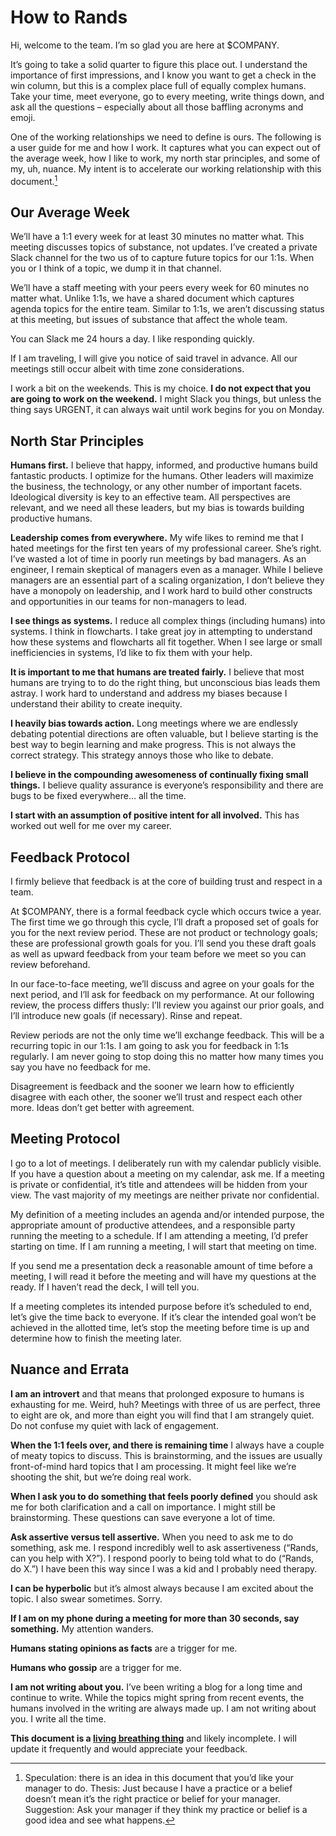 # How to Rands
Hi, welcome to the team. I’m so glad you are here at $COMPANY. 

It’s going to take a solid quarter to figure this place out. I understand the importance of first impressions, and I know you want to get a check in the win column, but this is a complex place full of equally complex humans. Take your time, meet everyone, go to every meeting, write things down, and ask all the questions – especially about all those baffling acronyms and emoji.

One of the working relationships we need to define is ours. The following is a user guide for me and how I work. It captures what you can expect out of the average week, how I like to work, my north star principles, and some of my, uh, nuance. My intent is to accelerate our working relationship with this document.[^1]

## Our Average Week

We’ll have a 1:1 every week for at least 30 minutes no matter what. This meeting discusses topics of substance, not updates. I’ve created a private Slack channel for the two us of to capture future topics for our 1:1s. When you or I think of a topic, we dump it in that channel.

We’ll have a staff meeting with your peers every week for 60 minutes no matter what. Unlike 1:1s, we have a shared document which captures agenda topics for the entire team. Similar to 1:1s, we aren’t discussing status at this meeting, but issues of substance that affect the whole team. 

You can Slack me 24 hours a day. I like responding quickly.

If I am traveling, I will give you notice of said travel in advance. All our meetings still occur albeit with time zone considerations. 

I work a bit on the weekends. This is my choice. **I do not expect that you are going to work on the weekend.** I might Slack you things, but unless the thing says URGENT, it can always wait until work begins for you on Monday. 

## North Star Principles

**Humans first.** I believe that happy, informed, and productive humans build fantastic products. I optimize for the humans. Other leaders will maximize the business, the technology, or any other number of important facets. Ideological diversity is key to an effective team. All perspectives are relevant, and we need all these leaders, but my bias is towards building productive humans. 

**Leadership comes from everywhere.** My wife likes to remind me that I hated meetings for the first ten years of my professional career. She’s right. I’ve wasted a lot of time in poorly run meetings by bad managers.  As an engineer, I remain skeptical of managers even as a manager. While I believe managers are an essential part of a scaling organization, I don’t believe they have a monopoly on leadership, and I work hard to build other constructs and opportunities in our teams for non-managers to lead.

**I see things as systems.** I reduce all complex things (including humans) into systems. I think in flowcharts. I take great joy in attempting to understand how these systems and flowcharts all fit together. When I see large or small inefficiencies in systems, I’d like to fix them with your help.

**It is important to me that humans are treated fairly.** I believe that most humans are trying to to do the right thing, but unconscious bias leads them astray. I work hard to understand and address my biases because I understand their ability to create inequity. 

**I heavily bias towards action.** Long meetings where we are endlessly debating potential directions are often valuable, but I believe starting is the best way to begin learning and make progress. This is not always the correct strategy. This strategy annoys those who like to debate.

**I believe in the compounding awesomeness of continually fixing small things.** I believe quality assurance is everyone’s responsibility and there are bugs to be fixed everywhere… all the time.

**I start with an assumption of positive intent for all involved.** This has worked out well for me over my career. 

## Feedback Protocol

I firmly believe that feedback is at the core of building trust and respect in a team. 

At $COMPANY, there is a formal feedback cycle which occurs twice a year. The first time we go through this cycle, I’ll draft a proposed set of goals for you for the next review period. These are not product or technology goals; these are professional growth goals for you. I’ll send you these draft goals as well as upward feedback from your team before we meet so you can review beforehand.

In our face-to-face meeting, we’ll discuss and agree on your goals for the next period, and I’ll ask for feedback on my performance. At our following review, the process differs thusly: I’ll review you against our prior goals, and I’ll introduce new goals (if necessary). Rinse and repeat.

Review periods are not the only time we’ll exchange feedback. This will be a recurring topic in our 1:1s. I am going to ask you for feedback in 1:1s regularly. I am never going to stop doing this no matter how many times you say you have no feedback for me.

Disagreement is feedback and the sooner we learn how to efficiently disagree with each other, the sooner we’ll trust and respect each other more. Ideas don’t get better with agreement. 

## Meeting Protocol

I go to a lot of meetings. I deliberately run with my calendar publicly visible. If you have a question about a meeting on my calendar, ask me. If a meeting is private or confidential, it’s title and attendees will be hidden from your view. The vast majority of my meetings are neither private nor confidential.

My definition of a meeting includes an agenda and/or intended purpose, the appropriate amount of productive attendees, and a responsible party running the meeting to a schedule. If I am attending a meeting, I’d prefer starting on time. If I am running a meeting, I will start that meeting on time. 

If you send me a presentation deck a reasonable amount of time before a meeting, I will read it before the meeting and will have my questions at the ready. If I haven’t read the deck, I will tell you.

If a meeting completes its intended purpose before it’s scheduled to end, let’s give the time back to everyone. If it’s clear the intended goal won’t be achieved in the allotted time, let’s stop the meeting before time is up and determine how to finish the meeting later.

## Nuance and Errata

**I am an introvert** and that means that prolonged exposure to humans is exhausting for me. Weird, huh? Meetings with three of us are perfect, three to eight are ok, and more than eight you will find that I am strangely quiet. Do not confuse my quiet with lack of engagement.

**When the 1:1 feels over, and there is remaining time** I always have a couple of meaty topics to discuss. This is brainstorming, and the issues are usually front-of-mind hard topics that I am processing. It might feel like we’re shooting the shit, but we’re doing real work.

**When I ask you to do something that feels poorly defined** you should ask me for both clarification and a call on importance. I might still be brainstorming. These questions can save everyone a lot of time. 

**Ask assertive versus tell assertive.** When you need to ask me to do something, ask me. I respond incredibly well to ask assertiveness (“Rands, can you help with X?”). I respond poorly to being told what to do (“Rands, do X.”) I have been this way since I was a kid and I probably need therapy.

**I can be hyperbolic** but it’s almost always because I am excited about the topic. I also swear sometimes. Sorry.

**If I am on my phone during a meeting for more than 30 seconds, say something.** My attention wanders. 

**Humans stating opinions as facts** are a trigger for me. 

**Humans who gossip** are a trigger for me.

**I am not writing about you.** I’ve been writing a blog for a long time and continue to write. While the topics might spring from recent events, the humans involved in the writing are always made up. I am not writing about you. I write all the time.

**This document is a [living breathing thing](https://github.com/randsleadershipslack/documents-and-resources/blob/master/howtorands.md)** and likely incomplete. I will update it frequently and would appreciate your feedback. 

[^1]: Speculation: there is an idea in this document that you’d like your manager to do. Thesis: Just because I have a practice or a belief doesn’t mean it’s the right practice or belief for your manager. Suggestion: Ask your manager if they think my practice or belief is a good idea and see what happens.
